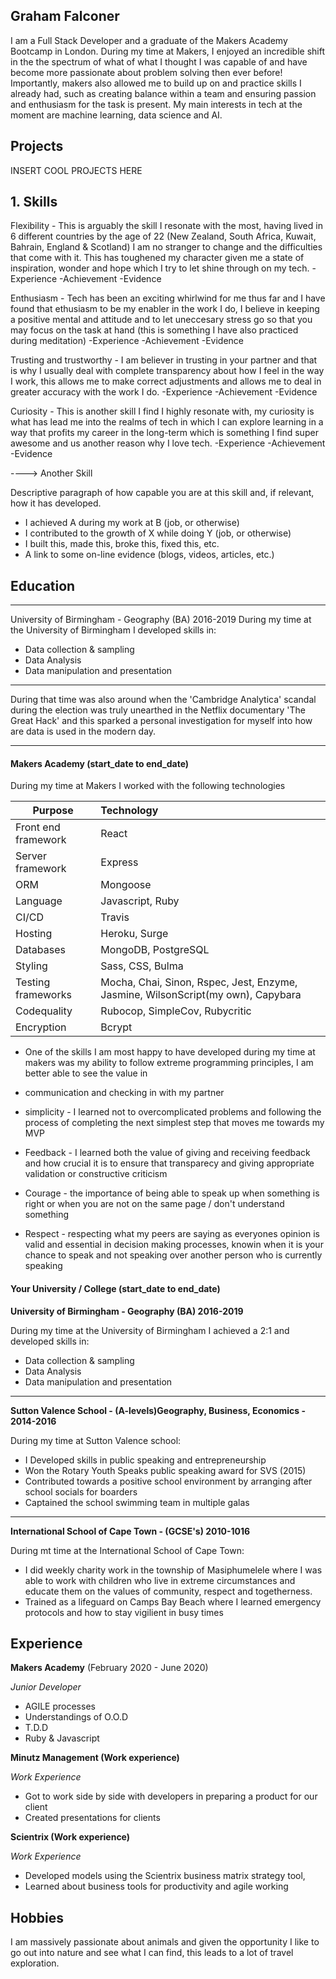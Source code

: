 ## Graham Falconer
I am a Full Stack Developer and a graduate of the Makers Academy Bootcamp in London. During my time at Makers, I enjoyed an incredible shift in the the spectrum of what of what I thought I was capable of and have become more passionate about problem solving then ever before! Importantly, makers also allowed me to build up on and practice skills I already had, such as creating balance within a team and ensuring passion and enthusiasm for the task is present. My main interests in tech at the moment are machine learning, data science and AI. 

## Projects

INSERT COOL PROJECTS HERE


## 1. Skills

Flexibility - This is arguably the skill I resonate with the most, having lived in 6 different countries by the age of 22 (New Zealand, South Africa, Kuwait, Bahrain, England & Scotland) I am no stranger to change and the difficulties that come with it. This has toughened my character given me a state of inspiration, wonder and hope which I try to let shine through on my tech.
-Experience
-Achievement
-Evidence

Enthusiasm - Tech has been an exciting whirlwind for me thus far and I have found that ethusiasm to be my enabler in the work I do, I believe in keeping a positive mental and attitude and to let uneccesary stress go so that you may focus on the task at hand (this is something I have also practiced during meditation)
-Experience
-Achievement
-Evidence

Trusting and trustworthy - I am believer in trusting in your partner and that is why I usually deal with complete transparency about how I feel in the way I work, this allows me to make correct adjustments and allows me to deal in greater accuracy with the work I do.
-Experience
-Achievement
-Evidence

Curiosity - This is another skill I find I highly resonate with, my curiosity is what has lead me into the realms of tech in which I can explore learning in a way that profits my career in the long-term which is something I find super awesome and us another reason why I love tech.
-Experience
-Achievement
-Evidence

---->  Another Skill

Descriptive paragraph of how capable you are at this skill and, if relevant, how it has developed.

- I achieved A during my work at B (job, or otherwise)
- I contributed to the growth of X while doing Y (job, or otherwise)
- I built this, made this, broke this, fixed this, etc.
- A link to some on-line evidence (blogs, videos, articles, etc.)

## Education
___________________________________________
University of Birmingham - Geography (BA) 2016-2019
During my time at the University of Birmingham I developed skills in:

  - Data collection & sampling
  - Data Analysis
  - Data manipulation and presentation

___________________________________________
During that time was also around when the 'Cambridge Analytica' scandal during the election was truly unearthed in the Netflix documentary 'The Great Hack' and this sparked a personal investigation for myself into how are data is used in the modern day.
___________________________________________

#### Makers Academy (start_date to end_date)

During my time at Makers I worked with the following technologies
 
| Purpose                      | Technology         |
| ---------------------------- | :----------------- |
| Front end framework          | React              |
| Server framework             | Express            |
| ORM                          | Mongoose           |
| Language                     | Javascript, Ruby   |
| CI/CD                        | Travis             |
| Hosting                      | Heroku, Surge      |
| Databases                    | MongoDB, PostgreSQL |
| Styling                      | Sass, CSS, Bulma  |
| Testing frameworks       | Mocha, Chai, Sinon, Rspec, Jest, Enzyme, Jasmine, WilsonScript(my own), Capybara |
| Codequality   | Rubocop, SimpleCov, Rubycritic |
| Encryption    | Bcrypt     |

- One of the skills I am most happy to have developed during my time at makers was my ability to follow extreme programming principles, I am better able to see the value in 

- communication and checking in with my partner
- simplicity - I learned not to overcomplicated problems and following the process of completing the next simplest step that moves me towards my MVP

- Feedback - I learned both the value of giving and receiving feedback and how crucial it is to ensure that transparecy and giving appropriate validation or constructive criticism

- Courage - the importance of being able to speak up when something is right or when you are not on the same page / don't understand something

- Respect - respecting what my peers are saying as everyones opinion is valid and essential in decision making processes, knowin when it is your chance to speak and not speaking over another person who is currently speaking


#### Your University / College (start_date to end_date)

**University of Birmingham - Geography (BA) 2016-2019**

During my time at the University of Birmingham I achieved a 2:1 and developed skills in:
  - Data collection & sampling
  - Data Analysis
  - Data manipulation and presentation
  
___________________________________________
**Sutton Valence School - (A-levels)Geography, Business, Economics - 2014-2016**

During my time at Sutton Valence school:
  - I Developed skills in public speaking and entrepreneurship
  - Won the Rotary Youth Speaks public speaking award for SVS (2015)
  - Contributed towards a positive school environment by arranging after school socials for boarders
  - Captained the school swimming team in multiple galas

___________________________________________
**International School of Cape Town - (GCSE's) 2010-1016**

During mt time at the International School of Cape Town:
  - I did weekly charity work in the township of Masiphumelele where I was able to work with children who live in extreme circumstances and educate them on the values of community, respect and togetherness.
  - Trained as a lifeguard on Camps Bay Beach where I learned emergency protocols and how to stay vigilient in busy times 


## Experience

**Makers Academy** (February 2020 - June 2020)    

*Junior Developer*  
- AGILE processes
- Understandings of O.O.D
- T.D.D
- Ruby & Javascript  

**Minutz Management (Work experience)** 

*Work Experience*  
- Got to work side by side with developers in preparing a product for our client
- Created presentations for clients


**Scientrix (Work experience)** 

*Work Experience*  
- Developed models using the Scientrix business matrix strategy tool,
- Learned about business tools for productivity and agile working

## Hobbies

I am massively passionate about animals and given the opportunity I like to go out into nature and see what I can find, this leads to a lot of travel exploration.
